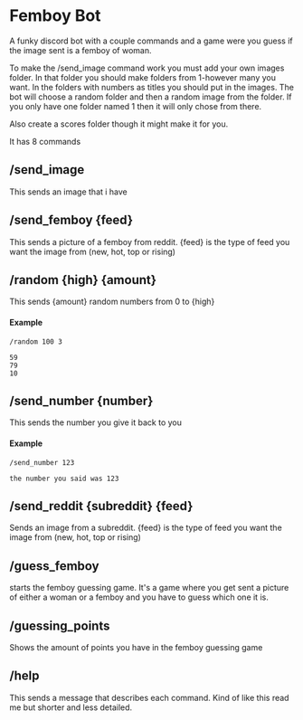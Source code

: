 # Femboy Bot
A funky discord bot with a couple commands and a game were you guess if the image sent is a femboy of woman.

To make the /send_image command work you must add your own images folder. In that folder you should make folders from 1-however many you want. In the folders with numbers as titles you should put in the images. The bot will choose a random folder and then a random image from the folder. If you only have one folder named 1 then it will only chose from there.

Also create a scores folder though it might make it for you.

It has 8 commands

## /send_image
This sends an image that i have

## /send_femboy {feed}
This sends a picture of a femboy from reddit. {feed} is the type of feed you want the image from (new, hot, top or rising)

## /random {high} {amount}
This sends {amount} random numbers from 0 to {high} 

#### Example
```
/random 100 3
```
```
59
79
10
```
## /send_number {number}
This sends the number you give it back to you

#### Example
```
/send_number 123
```
```
the number you said was 123
```
## /send_reddit {subreddit} {feed}
Sends an image from a subreddit. {feed} is the type of feed you want the image from (new, hot, top or rising)

## /guess_femboy
starts the femboy guessing game. It's a game where you get sent a picture of either a woman or a femboy and you have to guess which one it is.

## /guessing_points
Shows the amount of points you have in the femboy guessing game

## /help
This sends a message that describes each command. Kind of like this read me but shorter and less detailed.
